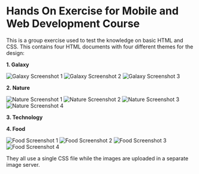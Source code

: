 # Hands On Exercise for Mobile and Web Development Course

This is a group exercise used to test the knowledge on basic HTML and CSS. This contains four HTML documents with four different themes for the design:

**1. Galaxy**

![Galaxy Screenshot 1](https://i.postimg.cc/wMqxCHZV/galaxy-screenshot-1.png)
![Galaxy Screenshot 2](https://i.postimg.cc/ydz8T0T2/galaxy-screenshot-2.png)
![Galaxy Screenshot 3](https://i.postimg.cc/ZqNq3w6r/galaxy-screenshot-3.png)

**2. Nature**

![Nature Screenshot 1](https://i.postimg.cc/bvpKggCT/page1.jpg)
![Nature Screenshot 2](https://i.postimg.cc/nrj5rPrH/page2.jpg)
![Nature Screenshot 3](https://i.postimg.cc/4xPTrjhM/page3.jpg)
![Nature Screenshot 4](https://i.postimg.cc/8z12Bwnb/page4.jpg)

**3. Technology**

**4. Food**

![Food Screenshot 1](https://i.postimg.cc/T18t2Z14/food-screenshot-1.png)
![Food Screenshot 2](https://i.postimg.cc/wvnGy1fF/food-screenshot-2.png)
![Food Screenshot 3](https://i.postimg.cc/3NDWxcbk/food-screenshot-3.png)
![Food Screenshot 4](https://i.postimg.cc/3wcLVyT7/food-screenshot-4.png)

They all use a single CSS file while the images are uploaded in a separate image server.
